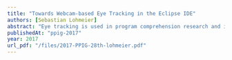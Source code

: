 ```yaml
---
title: "Towards Webcam-based Eye Tracking in the Eclipse IDE"
authors: [Sebastian Lohmeier]
abstract: "Eye tracking is used in program comprehension research and is potentially useful for enhancing integrated development environments (IDEs). While eye tracking plug-ins exist for the Eclipse IDE, eye trackers do not typically work on operating systems other than Windows. To make empirical studies accessible to programmers working on Linux or MacOS, a recently presented webcam-based eye tracker is being adapted to the Java platform and provided as a plug-in for the Eclipse IDE. The eye tracker shall demonstrate eye tracking in the IDE without external devices to stimulate ideas of how to improve webcam-based eye tracking and how eye tracking could be used to improve program comprehension research and IDEs."
publishedAt: "ppig-2017"
year: 2017
url_pdf: "/files/2017-PPIG-28th-lohmeier.pdf"
---
```

